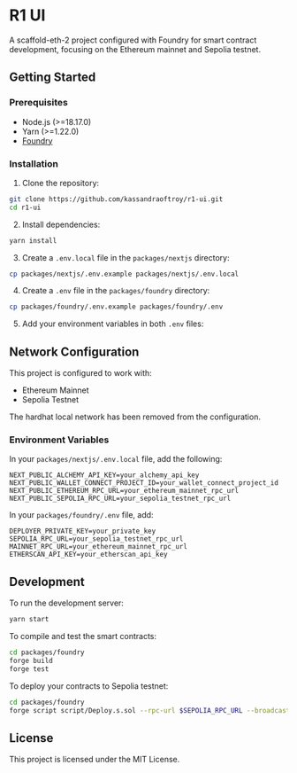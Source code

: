 # R1 UI

A scaffold-eth-2 project configured with Foundry for smart contract development, focusing on the Ethereum mainnet and Sepolia testnet.

## Getting Started

### Prerequisites

- Node.js (>=18.17.0)
- Yarn (>=1.22.0)
- [Foundry](https://getfoundry.sh/)

### Installation

1. Clone the repository:

```bash
git clone https://github.com/kassandraoftroy/r1-ui.git
cd r1-ui
```

2. Install dependencies:

```bash
yarn install
```

3. Create a `.env.local` file in the `packages/nextjs` directory:

```bash
cp packages/nextjs/.env.example packages/nextjs/.env.local
```

4. Create a `.env` file in the `packages/foundry` directory:

```bash
cp packages/foundry/.env.example packages/foundry/.env
```

5. Add your environment variables in both `.env` files:

## Network Configuration

This project is configured to work with:

- Ethereum Mainnet
- Sepolia Testnet

The hardhat local network has been removed from the configuration. 

### Environment Variables

In your `packages/nextjs/.env.local` file, add the following:

```
NEXT_PUBLIC_ALCHEMY_API_KEY=your_alchemy_api_key
NEXT_PUBLIC_WALLET_CONNECT_PROJECT_ID=your_wallet_connect_project_id
NEXT_PUBLIC_ETHEREUM_RPC_URL=your_ethereum_mainnet_rpc_url
NEXT_PUBLIC_SEPOLIA_RPC_URL=your_sepolia_testnet_rpc_url
```

In your `packages/foundry/.env` file, add:

```
DEPLOYER_PRIVATE_KEY=your_private_key
SEPOLIA_RPC_URL=your_sepolia_testnet_rpc_url
MAINNET_RPC_URL=your_ethereum_mainnet_rpc_url
ETHERSCAN_API_KEY=your_etherscan_api_key
```

## Development

To run the development server:

```bash
yarn start
```

To compile and test the smart contracts:

```bash
cd packages/foundry
forge build
forge test
```

To deploy your contracts to Sepolia testnet:

```bash
cd packages/foundry
forge script script/Deploy.s.sol --rpc-url $SEPOLIA_RPC_URL --broadcast --verify -vvvv
```

## License

This project is licensed under the MIT License.